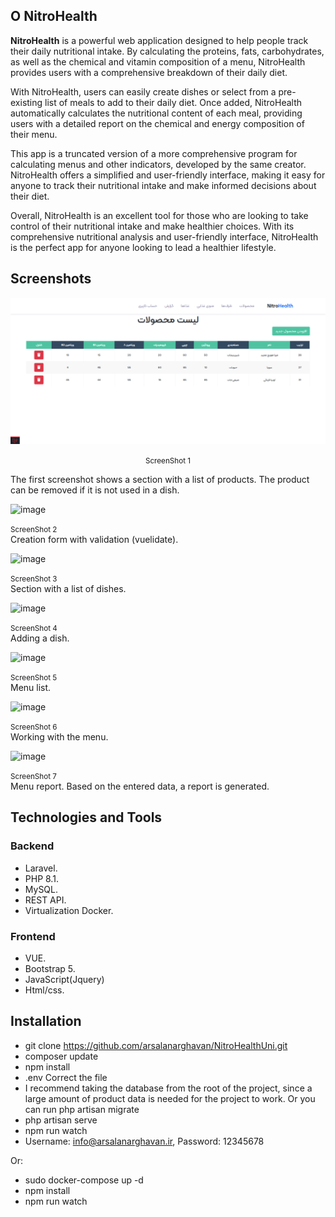 

## О NitroHealth
**NitroHealth** is a powerful web application designed to help people track their daily nutritional intake. By calculating the proteins, fats, carbohydrates, as well as the chemical and vitamin composition of a menu, NitroHealth provides users with a comprehensive breakdown of their daily diet.

With NitroHealth, users can easily create dishes or select from a pre-existing list of meals to add to their daily diet. Once added, NitroHealth automatically calculates the nutritional content of each meal, providing users with a detailed report on the chemical and energy composition of their menu.

This app is a truncated version of a more comprehensive program for calculating menus and other indicators, developed by the same creator. NitroHealth offers a simplified and user-friendly interface, making it easy for anyone to track their nutritional intake and make informed decisions about their diet.

Overall, NitroHealth is an excellent tool for those who are looking to take control of their nutritional intake and make healthier choices. With its comprehensive nutritional analysis and user-friendly interface, NitroHealth is the perfect app for anyone looking to lead a healthier lifestyle.

## Screenshots
![image](https://github.com/arsalanarghavan/NitroHealthUni/blob/main/ScreenShots/1.png)
<p align="center"><small>ScreenShot 1</small></p>
The first screenshot shows a section with a list of products. The product can be removed if it is not used in a dish.

![image](https://user-images.githubusercontent.com/55738777/185775904-7d36d4c4-670e-4bd6-a88f-85a7cbabdeeb.png)
<p class="text-center" style="margin: 0 auto;"><small>ScreenShot 2</small></p>
Creation form with validation (vuelidate).

![image](https://user-images.githubusercontent.com/55738777/185775928-1e07e6ae-448c-45ad-8411-ddbcd24771e6.png)
<p class="text-center" style="margin: 0 auto;"><small>ScreenShot 3</small></p>
Section with a list of dishes.

![image](https://user-images.githubusercontent.com/55738777/185775957-3b670e1a-8bd2-45e8-a378-729990fa53b3.png)
<p class="text-center" style="margin: 0 auto;"><small>ScreenShot 4</small></p>
Adding a dish.

![image](https://user-images.githubusercontent.com/55738777/185775975-c584c983-2695-4a62-af0a-d4e1907ba343.png)
<p class="text-center" style="margin: 0 auto;"><small>ScreenShot 5</small></p>
Menu list.

![image](https://user-images.githubusercontent.com/55738777/185775992-f1c1df81-5cee-455e-8169-862f767927ac.png)
<p class="text-center" style="margin: 0 auto;"><small>ScreenShot 6</small></p>
Working with the menu.

![image](https://user-images.githubusercontent.com/55738777/185776019-17c48776-6d75-4cbc-9076-4a15271dc8bd.png)

<p class="text-center" style="margin: 0 auto;"><small>ScreenShot 7</small></p>
Menu report. Based on the entered data, a report is generated.

## Technologies and Tools
### Backend

- Laravel.
- PHP 8.1.
- MySQL.
- REST API.
- Virtualization Docker.

### Frontend

- VUE.
- Bootstrap 5.
- JavaScript(Jquery)
- Html/css.

## Installation
- git clone https://github.com/arsalanarghavan/NitroHealthUni.git
- composer update
- npm install
- .env Correct the file
- I recommend taking the database from the root of the project, since a large amount of product data is needed for the project to work. Or you can run php artisan migrate
- php artisan serve
- npm run watch
- Username: info@arsalanarghavan.ir, Password: 12345678

Or:
- sudo docker-compose up -d
- npm install
- npm run watch
